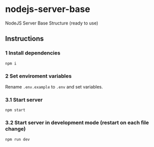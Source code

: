# nodejs-server-base
NodeJS Server Base Structure (ready to use)

## Instructions
### 1 Install dependencies
```
npm i
```

### 2 Set enviroment variables
Rename ```.env.example``` to ```.env``` and set variables.

### 3.1 Start server
```
npm start
```

### 3.2 Start server in development mode (restart on each file change)
```
npm run dev
```

